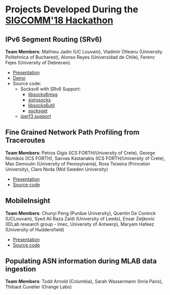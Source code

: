 # Projects Developed During the [SIGCOMM'18 Hackathon](https://conferences.sigcomm.org/sigcomm/2018/hackathon.html)

## IPv6 Segment Routing (SRv6)

**Team Members**:
Mathieu Jadin (UC Louvain), Vladimir Olteanu (University Politehnica of Bucharest), Alonso Reyes (Universidad de Chile), Ferenc Fejes (University of Debrecen).

* [Presentation](https://docs.google.com/presentation/d/1T00nLg7H7R5nX489IGLG3lEmP_P-I4o2fgh5tR_7ZPA/edit?usp=sharing) 
* [Demo](https://www.youtube.com/watch?v=e03SLEb-B3k&feature=youtu.be)
* Source code: 
    * Socksv6 with SRv6 Support:
        * [libsocks6msg](https://github.com/45G/libsocks6msg/tree/ipv6sr)
        * [sixtysocks](https://github.com/45G/sixtysocks/tree/ipv6sr)
        * [libsocks6util](https://github.com/45G/libsocks6util/tree/ipv6sr)
        * [socksget](https://github.com/45G/socksget/tree/ipv6sr)
    * [iperf3 support](https://github.com/SPYFF/iperf/tree/seg6)

## Fine Grained Network Path Profiling from Traceroutes

**Team Members**:
Petros Gigis (ICS FORTH/University of Crete), George Nomikos (ICS FORTH), Savvas Kastanakis (ICS FORTH/University of Crete), Max Demoulin (University of Pennsylvania), Ross Teixeira (Princeton University), Claro Noda (Mid Sweden University)

* [Presentation](https://github.com/acmsigcomm18hackathon/hackathonprojects/blob/master/SIGCOMM%20Hackathon.pdf)
* [Source code](https://github.com/pgigis/vantage-point-similarity)

## MobileInsight

**Team Members**:
Chunyi Peng (Purdue University), Quentin De Coninck (UCLouvain), Syed Ali Raza Zaidi (University of Leeds), Ensar Zeljkovic (IDLab research group - Imec, University of Antwerp), Maryam Hafeez (University of Huddersfield)

* [Presentation](https://www.cs.purdue.edu/homes/chunyi/talks/mobileinsight-hackaton-201808-full-final.pptx)
* [Source code](https://github.com/qdeconinck/hackathon-2018-mobileinsight)


## Populating ASN information during MLAB data ingestion

**Team Members**:
Todd Arnold (Columbia), Sarah	Wassermann (Inria Paris), Thibaut Cuvelier (Orange Labs)

